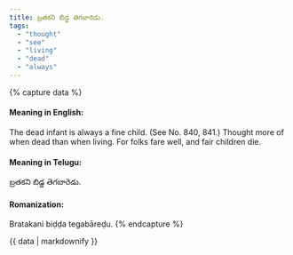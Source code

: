 ```yaml
---
title: బ్రతకని బిడ్డ తెగబారెడు.
tags:
  - "thought"
  - "see"
  - "living"
  - "dead"
  - "always"
---
```


{% capture data %}
#### Meaning in English:
The dead infant is always a fine child.
(See No. 840, 841.)
Thought more of when dead than when living.
For folks fare well, and fair children die.

#### Meaning in Telugu:
బ్రతకని బిడ్డ తెగబారెడు.

#### Romanization:
Bratakani biḍḍa tegabāreḍu.
{% endcapture %}

{{ data | markdownify }}

